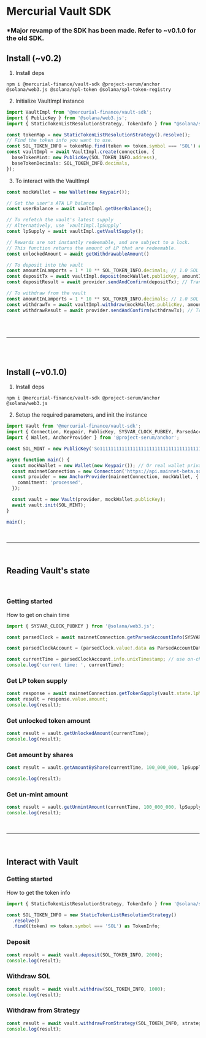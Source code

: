 # Mercurial Vault SDK

### *Major revamp of the SDK has been made. Refer to ~v0.1.0 for the old SDK.


## Install (~v0.2)

1. Install deps

```
npm i @mercurial-finance/vault-sdk @project-serum/anchor @solana/web3.js @solana/spl-token @solana/spl-token-registry
```

2. Initialize VaultImpl instance
```ts
import VaultImpl from '@mercurial-finance/vault-sdk';
import { PublicKey } from '@solana/web3.js';
import { StaticTokenListResolutionStrategy, TokenInfo } from "@solana/spl-token-registry";

const tokenMap = new StaticTokenListResolutionStrategy().resolve();
// Find the token info you want to use.
const SOL_TOKEN_INFO = tokenMap.find(token => token.symbol === 'SOL') as TokenInfo;
const vaultImpl = await VaultImpl.create(connection, {
  baseTokenMint: new PublicKey(SOL_TOKEN_INFO.address),
  baseTokenDecimals: SOL_TOKEN_INFO.decimals,
});
```

3. To interact with the VaultImpl
```ts
const mockWallet = new Wallet(new Keypair());

// Get the user's ATA LP balance
const userBalance = await vaultImpl.getUserBalance();

// To refetch the vault's latest supply
// Alternatively, use `vaultImpl.lpSupply`
const lpSupply = await vaultImpl.getVaultSupply();

// Rewards are not instantly redeemable, and are subject to a lock.
// This function returns the amount of LP that are redeemable.
const unlockedAmount = await getWithdrawableAmount()

// To deposit into the vault
const amountInLamports = 1 * 10 ** SOL_TOKEN_INFO.decimals; // 1.0 SOL
const depositTx = await vaultImpl.deposit(mockWallet.publicKey, amountInLamports); // Web3 Transaction Object
const depositResult = await provider.sendAndConfirm(depositTx); // Transaction hash

// To withdraw from the vault
const amountInLamports = 1 * 10 ** SOL_TOKEN_INFO.decimals; // 1.0 SOL
const withdrawTx = await vaultImpl.withdraw(mockWallet.publicKey, amountInLamports); // Web3 Transaction Object
const withdrawResult = await provider.sendAndConfirm(withdrawTx); // Transaction hash
```

<br>
<br>
<hr />
<br>
<br>

 ## Install (~v0.1.0)

1. Install deps

```
npm i @mercurial-finance/vault-sdk @project-serum/anchor @solana/web3.js
```

2. Setup the required parameters, and init the instance

```ts
import Vault from '@mercurial-finance/vault-sdk';
import { Connection, Keypair, PublicKey, SYSVAR_CLOCK_PUBKEY, ParsedAccountData } from '@solana/web3.js';
import { Wallet, AnchorProvider } from '@project-serum/anchor';

const SOL_MINT = new PublicKey('So11111111111111111111111111111111111111112');

async function main() {
  const mockWallet = new Wallet(new Keypair()); // Or real wallet private key
  const mainnetConnection = new Connection('https://api.mainnet-beta.solana.com');
  const provider = new AnchorProvider(mainnetConnection, mockWallet, {
    commitment: 'processed',
  });

  const vault = new Vault(provider, mockWallet.publicKey);
  await vault.init(SOL_MINT);
}

main();
```

<br>

---

<br>

## Reading Vault's state

<br>

### Getting started

How to get on chain time

```ts
import { SYSVAR_CLOCK_PUBKEY } from '@solana/web3.js';

const parsedClock = await mainnetConnection.getParsedAccountInfo(SYSVAR_CLOCK_PUBKEY);

const parsedClockAccount = (parsedClock.value!.data as ParsedAccountData).parsed as ParsedClockState;

const currentTime = parsedClockAccount.info.unixTimestamp; // use on-chain time instead of local time
console.log('current time: ', currentTime);
```

### Get LP token supply

```ts
const response = await mainnetConnection.getTokenSupply(vault.state.lpMint);
const result = response.value.amount;
console.log(result);
```

### Get unlocked token amount

```ts
const result = vault.getUnlockedAmount(currentTime);
console.log(result);
```

### Get amount by shares

```ts
const result = vault.getAmountByShare(currentTime, 100_000_000, lpSupply);

console.log(result);
```

### Get un-mint amount

```ts
const result = vault.getUnmintAmount(currentTime, 100_000_000, lpSupply);
console.log(result);
```

<br>

---

<br>

## Interact with Vault

### Getting started

How to get the token info

```ts
import { StaticTokenListResolutionStrategy, TokenInfo } from '@solana/spl-token-registry';

const SOL_TOKEN_INFO = new StaticTokenListResolutionStrategy()
  .resolve()
  .find((token) => token.symbol === 'SOL') as TokenInfo;
```

### Deposit

```ts
const result = await vault.deposit(SOL_TOKEN_INFO, 2000);
console.log(result);
```

### Withdraw SOL

```ts
const result = await vault.withdraw(SOL_TOKEN_INFO, 1000);
console.log(result);
```

### Withdraw from Strategy

```ts
const result = await vault.withdrawFromStrategy(SOL_TOKEN_INFO, strategy, 1000);
console.log(result);
```
